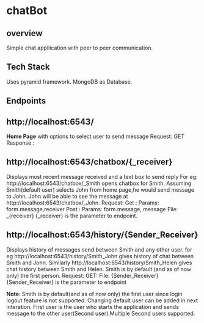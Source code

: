 # chatBot
## overview
Simple chat appllication with peer to peer communication.

## Tech Stack

Uses pyramid framework.
MongoDB as Database.

## Endpoints

## http://localhost:6543/
__Home Page__ with options to select user to send message
Request: GET
Response :

## http://localhost:6543/chatbox/{_receiver}
Displays most recent message received and a text box to send reply
For eg: http://localhost:6543/chatbox/\_Smith opens chatbox for Smith. Assuming Smith(default user) selects John from home page,he would send message to John. John will be able to see the message at http://localhost:6543/chatbox/_John.
Request: Get : Params: form.message,receiver
         Post : Params: form.message, message
                File: _{receiver}
    {_receiver} is the parameter to endpoint.   

## http://localhost:6543/history/{Sender_Receiver}
Displays history of messages send between Smith and any other user.
for eg http://localhost:6543/history/Smith_John gives history of chat between Smith and John.
Similarly http://localhost:6543/history/Smith_Helen gives chat history between Smith and Helen. Smith is by default (and as of now only) the first person.
Request: GET: File: {Sender_Receiver}
{Sender_Receiver} is the parameter to endpoint

__Note__: Smith is by default(and as of now only) the first user since login logout feature is not supported. Changing default user can be added in next interation. First user is the user who starts the application and sends message to the other user(Second user).Multiple Second users supported.
